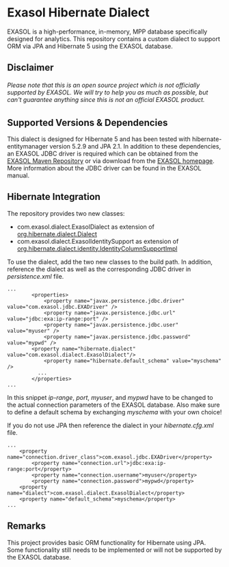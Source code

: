 


# Exasol Hibernate Dialect

EXASOL is a high-performance, in-memory, MPP database specifically designed for analytics. This repository contains a custom dialect to support ORM via JPA and Hibernate 5 using the EXASOL database.

## Disclaimer

###### Please note that this is an open source project which is not officially supported by EXASOL. We will try to help you as much as possible, but can't guarantee anything since this is not an official EXASOL product.

## Supported Versions & Dependencies
This dialect is designed for Hibernate 5 and has been tested with hibernate-entitymanager version 5.2.9 and JPA 2.1. In addition to these dependencies, an EXASOL JDBC driver is required which can be obtained from the [EXASOL Maven Repository](https://maven.exasol.com) or via download from the [EXASOL homepage](http://www.exasol.com). More information about the JDBC driver can be found in the EXASOL manual.

## Hibernate Integration

The repository provides two new classes: 
- com.exasol.dialect.ExasolDialect as extension of [org.hibernate.dialect.Dialect](http://docs.jboss.org/hibernate/orm/5.0/javadocs/org/hibernate/dialect/Dialect.html)
- com.exasol.dialect.ExasolIdentitySupport as extension of [org.hibernate.dialect.identity.IdentityColumnSupportImpl](http://docs.jboss.org/hibernate/orm/5.0/javadocs/org/hibernate/dialect/identity/IdentityColumnSupportImpl.html)

To use the dialect, add the two new classes to the build path. In addition, reference the dialect as well as the corresponding JDBC driver in *persistence.xml* file.

```
...
        <properties>
            <property name="javax.persistence.jdbc.driver" value="com.exasol.jdbc.EXADriver" />
            <property name="javax.persistence.jdbc.url" value="jdbc:exa:ip-range:port" />
            <property name="javax.persistence.jdbc.user" value="myuser" />
            <property name="javax.persistence.jdbc.password" value="mypwd" />
	    <property name="hibernate.dialect" value="com.exasol.dialect.ExasolDialect"/>
            <property name="hibernate.default_schema" value="myschema" />
          ...
        </properties>
...
```
In this snippet *ip-range*, *port*, *myuser*, and *mypwd* have to be changed to the actual connection parameters of the EXASOL database. Also make sure to define a default schema by exchanging *myschema* with your own choice!

If you do not use JPA then reference the dialect in your *hibernate.cfg.xml* file.
```
...
 	<property name="connection.driver_class">com.exasol.jdbc.EXADriver</property>
        <property name="connection.url">jdbc:exa:ip-range:port</property>
        <property name="connection.username">myuser</property>
        <property name="connection.password">mypwd</property>
	<property name="dialect">com.exasol.dialect.ExasolDialect</property>
	<property name="default_schema">myschema</property>
...
```

## Remarks
This project provides basic ORM functionality for Hibernate using JPA. Some functionality still needs to be implemented or will not be supported by the EXASOL database.
